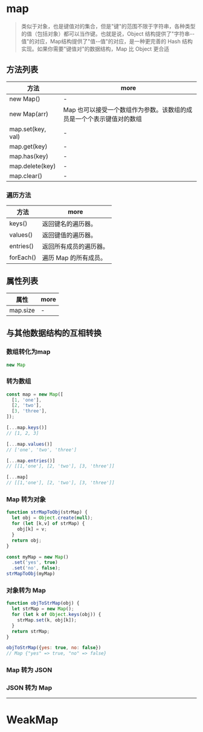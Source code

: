 # map

> 类似于对象，也是键值对的集合，但是"键"的范围不限于字符串，各种类型的值（包括对象）都可以当作键。也就是说，Object 结构提供了"字符串--值"的对应，Map结构提供了"值--值"的对应，是一种更完善的 Hash 结构实现。如果你需要"键值对"的数据结构，Map 比 Object 更合适

## 方法列表

方法                | more
----------------- | ------------------------------------
new Map()         | -
new Map(arr)      | Map 也可以接受一个数组作为参数。该数组的成员是一个个表示键值对的数组
map.set(key, val) | -
map.get(key)      | -
map.has(key)      | -
map.delete(key)   | -
map.clear()       | -

### 遍历方法

方法        | more
--------- | -------------
keys()    | 返回键名的遍历器。
values()  | 返回键值的遍历器。
entries() | 返回所有成员的遍历器。
forEach() | 遍历 Map 的所有成员。

## 属性列表

属性       | more
-------- | ----
map.size | -

## 与其他数据结构的互相转换

### 数组转化为map

```javascript
new Map
```

### 转为数组

```javascript
const map = new Map([
  [1, 'one'],
  [2, 'two'],
  [3, 'three'],
]);

[...map.keys()]
// [1, 2, 3]

[...map.values()]
// ['one', 'two', 'three']

[...map.entries()]
// [[1,'one'], [2, 'two'], [3, 'three']]

[...map]
// [[1,'one'], [2, 'two'], [3, 'three']]
```

### Map 转为对象

```javascript
function strMapToObj(strMap) {
  let obj = Object.create(null);
  for (let [k,v] of strMap) {
    obj[k] = v;
  }
  return obj;
}

const myMap = new Map()
  .set('yes', true)
  .set('no', false);
strMapToObj(myMap)
```

### 对象转为 Map

```javascript
function objToStrMap(obj) {
  let strMap = new Map();
  for (let k of Object.keys(obj)) {
    strMap.set(k, obj[k]);
  }
  return strMap;
}

objToStrMap({yes: true, no: false})
// Map {"yes" => true, "no" => false}
```

### Map 转为 JSON

### JSON 转为 Map

--------------------------------------------------------------------------------

# WeakMap
